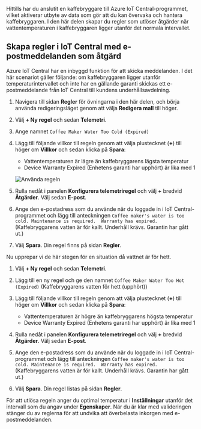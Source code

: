 Hittills har du anslutit en kaffebryggare till Azure IoT Central-programmet, vilket aktiverar utbyte av data som gör att du kan övervaka och hantera kaffebryggaren. I den här delen skapar du regler som utlöser åtgärder när vattentemperaturen i kaffebryggaren ligger utanför det normala intervallet. 

## <a name="create-rules-in-iot-central-with-email-as-the-action"></a>Skapa regler i IoT Central med e-postmeddelanden som åtgärd

Azure IoT Central har en inbyggd funktion för att skicka meddelanden. I det här scenariot gäller följande: om kaffebryggaren ligger utanför temperaturintervallet och inte har en gällande garanti skickas ett e-postmeddelande från IoT Central till kundens underhållsavdelning.

1. Navigera till sidan **Regler** för övningarna i den här delen, och börja använda redigeringsläget genom att välja **Redigera mall** till höger. 
1. Välj **+ Ny regel** och sedan **Telemetri**. 

1. Ange namnet `Coffee Maker Water Too Cold (Expired)`

1. Lägg till följande villkor till regeln genom att välja plustecknet (**+**) till höger om **Villkor** och sedan klicka på **Spara**:      
    - Vattentemperaturen är lägre än kaffebryggarens lägsta temperatur
    - Device Warranty Expired (Enhetens garanti har upphört) är lika med 1

    ![Använda regeln](../media/5-flow-a.png)

1. Rulla nedåt i panelen **Konfigurera telemetriregel** och välj **+** bredvid **Åtgärder**. Välj sedan **E-post**.

1. Ange den e-postadress som du använde när du loggade in i IoT Central-programmet och lägg till anteckningen `Coffee maker's water is too cold. Maintenance is required.  Warranty has expired.` (Kaffebryggarens vatten är för kallt. Underhåll krävs. Garantin har gått ut.)

1. Välj **Spara**. Din regel finns på sidan **Regler**.

Nu upprepar vi de här stegen för en situation då vattnet är för hett. 

1. Välj **+ Ny regel** och sedan **Telemetri**.

1. Lägg till en ny regel och ge den namnet `Coffee Maker Water Too Hot (Expired)` (Kaffebryggarens vatten för hett (upphört))

1. Lägg till följande villkor till regeln genom att välja plustecknet (**+**) till höger om **Villkor** och sedan klicka på **Spara**:      
    - Vattentemperaturen är högre än kaffebryggarens högsta temperatur
    - Device Warranty Expired (Enhetens garanti har upphört) är lika med 1

1. Rulla nedåt i panelen **Konfigurera telemetriregel** och välj **+** bredvid **Åtgärder**. Välj sedan **E-post**.

1. Ange den e-postadress som du använde när du loggade in i IoT Central-programmet och lägg till anteckningen `Coffee maker's water is too cold. Maintenance is required.  Warranty has expired.` (Kaffebryggarens vatten är för kallt. Underhåll krävs. Garantin har gått ut.)

1. Välj **Spara**. Din regel listas på sidan **Regler**.

För att utlösa regeln anger du optimal temperatur i **Inställningar** utanför det intervall som du angav under **Egenskaper**. När du är klar med valideringen stänger du av reglerna för att undvika att överbelasta inkorgen med e-postmeddelanden.